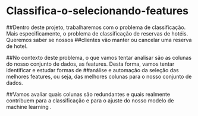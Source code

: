 # Classifica-o-selecionando-features
##Dentro deste projeto, trabalharemos com o problema de classificação. Mais especificamente, o problema de classificação de reservas de hotéis. Queremos saber se nossos ##clientes vão manter ou cancelar uma reserva de hotel.

##No contexto deste problema, o que vamos tentar analisar são as colunas do nosso conjunto de dados, as features. Desta forma, vamos tentar identificar e estudar formas de ##análise e automação da seleção das melhores features, ou seja, das melhores colunas para o nosso conjunto de dados.

##Vamos avaliar quais colunas são redundantes e quais realmente contribuem para a classificação e para o ajuste do nosso modelo de machine learning .
